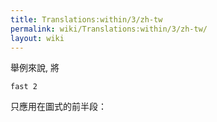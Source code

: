 ```yaml
---
title: Translations:within/3/zh-tw
permalink: wiki/Translations:within/3/zh-tw/
layout: wiki
---
```


舉例來說, 將

    fast 2

只應用在圖式的前半段：
